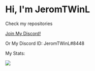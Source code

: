 # Hi, I'm JeromTWinL

Check my repositories

[Join My Discord!](https://discord.gg/qd3c5WFmkU)

Or My Discord ID: JeromTWinL#8448

My Stats:

<img src="https://github-readme-stats.vercel.app/api?title_color=0000ff&icon_color=FFD700&text_color=0000ff&bg_color=FFFFFF&show_icons=true&username=JeromTWinL&include_all_commits=true&custom_title=JeromTWinL's%20GitHub%20Stats:">
